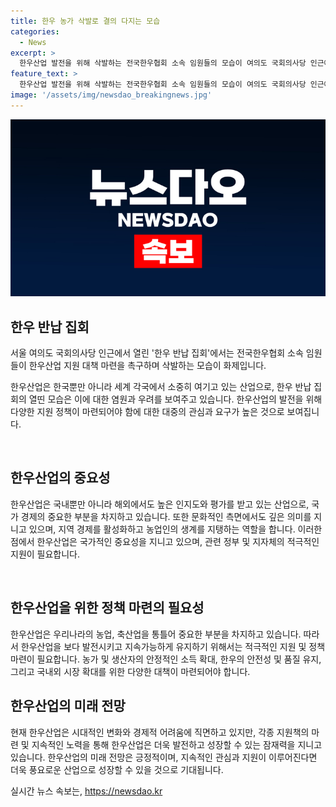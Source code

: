 ```yaml
---
title: 한우 농가 삭발로 결의 다지는 모습
categories:
  - News
excerpt: >
  한우산업 발전을 위해 삭발하는 전국한우협회 소속 임원들의 모습이 여의도 국회의사당 인근에서 공개되었다. 이들은 한우 반납 집회를 열고 한우산업 지원 대책을 촉구했다.
feature_text: >
  한우산업 발전을 위해 삭발하는 전국한우협회 소속 임원들의 모습이 여의도 국회의사당 인근에서 공개되었다. 이들은 한우 반납 집회를 열고 한우산업 지원 대책을 촉구했다.
image: '/assets/img/newsdao_breakingnews.jpg'
---
```


<p><img src="/assets/img/newsdao_breakingnews.jpg" alt="implanttips 속보" /></p>

<h2 data-ke-size="size26">한우 반납 집회</h2>

<p>서울 여의도 국회의사당 인근에서 열린 '한우 반납 집회'에서는 전국한우협회 소속 임원들이 한우산업 지원 대책 마련을 촉구하며 삭발하는 모습이 화제입니다.</p>

<p>한우산업은 한국뿐만 아니라 세계 각국에서 소중히 여기고 있는 산업으로, 한우 반납 집회의 열띤 모습은 이에 대한 염원과 우려를 보여주고 있습니다. 한우산업의 발전을 위해 다양한 지원 정책이 마련되어야 함에 대한 대중의 관심과 요구가 높은 것으로 보여집니다.</p>

<p data-ke-size="size16">&nbsp;</p>

<h2 data-ke-size="size26">한우산업의 중요성</h2>

<p>한우산업은 국내뿐만 아니라 해외에서도 높은 인지도와 평가를 받고 있는 산업으로, 국가 경제의 중요한 부분을 차지하고 있습니다. 또한 문화적인 측면에서도 깊은 의미를 지니고 있으며, 지역 경제를 활성화하고 농업인의 생계를 지탱하는 역할을 합니다. 이러한 점에서 한우산업은 국가적인 중요성을 지니고 있으며, 관련 정부 및 지자체의 적극적인 지원이 필요합니다.</p>

<p data-ke-size="size16">&nbsp;</p>

<h2 data-ke-size="size26">한우산업을 위한 정책 마련의 필요성</h2>

<p>한우산업은 우리나라의 농업, 축산업을 통틀어 중요한 부분을 차지하고 있습니다. 따라서 한우산업을 보다 발전시키고 지속가능하게 유지하기 위해서는 적극적인 지원 및 정책 마련이 필요합니다. 농가 및 생산자의 안정적인 소득 확대, 한우의 안전성 및 품질 유지, 그리고 국내외 시장 확대를 위한 다양한 대책이 마련되어야 합니다.</p>

<h2 data-ke-size="size26">한우산업의 미래 전망</h2>

<p>현재 한우산업은 시대적인 변화와 경제적 어려움에 직면하고 있지만, 각종 지원책의 마련 및 지속적인 노력을 통해 한우산업은 더욱 발전하고 성장할 수 있는 잠재력을 지니고 있습니다. 한우산업의 미래 전망은 긍정적이며, 지속적인 관심과 지원이 이루어진다면 더욱 풍요로운 산업으로 성장할 수 있을 것으로 기대됩니다.</p>
실시간 뉴스 속보는, <a href="https://newsdao.kr" rel="dofollow">https://newsdao.kr</a>


